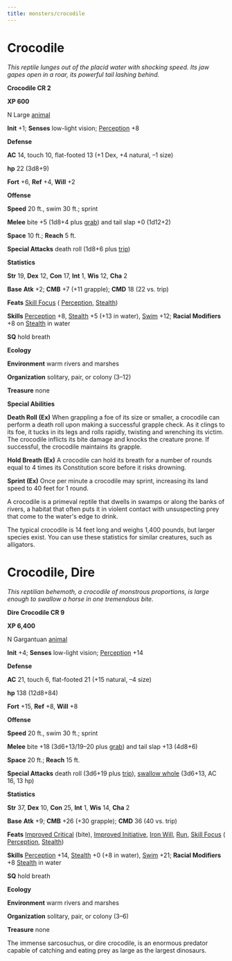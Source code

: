 ```yaml
---
title: monsters/crocodile
---
```

# Crocodile

_This reptile lunges out of the placid water with shocking speed. Its jaw gapes open in a roar, its powerful tail lashing behind._

**Crocodile CR 2**

**XP 600**

N Large [animal](creatureTypes.md#_animal)

**Init** +1; **Senses** low-light vision; [Perception](../skills/perception.md#_perception) +8

**Defense**

**AC** 14, touch 10, flat-footed 13 (+1 Dex, +4 natural, –1 size)

**hp** 22 (3d8+9)

**Fort** +6, **Ref** +4, **Will** +2

**Offense**

**Speed** 20 ft., swim 30 ft.; sprint

**Melee** bite +5 (1d8+4 plus [grab](universalMonsterRules.md#_grab)) and tail slap +0 (1d12+2)

**Space** 10 ft.; **Reach** 5 ft.

**Special Attacks** death roll (1d8+6 plus [trip](universalMonsterRules.md#_trip))

**Statistics**

**Str** 19, **Dex** 12, **Con** 17, **Int** 1, **Wis** 12, **Cha** 2

**Base**  **Atk** +2; **CMB** +7 (+11 grapple); **CMD** 18 (22 vs. trip)

**Feats** [Skill Focus](../feats.md#_skill-focus) ( [Perception](../skills/perception.md#_perception), [Stealth](../skills/stealth.md#_stealth))

**Skills** [Perception](../skills/perception.md#_perception) +8, [Stealth](../skills/stealth.md#_stealth) +5 (+13 in water), [Swim](../skills/swim.md#_swim) +12; **Racial Modifiers** +8 on [Stealth](../skills/stealth.md#_stealth) in water

**SQ** hold breath

**Ecology**

**Environment** warm rivers and marshes

**Organization** solitary, pair, or colony (3–12)

**Treasure** none

**Special Abilities**

**Death Roll (Ex)** When grappling a foe of its size or smaller, a crocodile can perform a death roll upon making a successful grapple check. As it clings to its foe, it tucks in its legs and rolls rapidly, twisting and wrenching its victim. The crocodile inflicts its bite damage and knocks the creature prone. If successful, the crocodile maintains its grapple.

**Hold Breath (Ex)** A crocodile can hold its breath for a number of rounds equal to 4 times its Constitution score before it risks drowning.

**Sprint (Ex)** Once per minute a crocodile may sprint, increasing its land speed to 40 feet for 1 round.

A crocodile is a primeval reptile that dwells in swamps or along the banks of rivers, a habitat that often puts it in violent contact with unsuspecting prey that come to the water's edge to drink.

The typical crocodile is 14 feet long and weighs 1,400 pounds, but larger species exist. You can use these statistics for similar creatures, such as alligators.

# Crocodile, Dire

_This reptilian behemoth, a crocodile of monstrous proportions, is large enough to swallow a horse in one tremendous bite._

**Dire Crocodile CR 9**

**XP 6,400**

N Gargantuan [animal](creatureTypes.md#_animal)

**Init** +4; **Senses** low-light vision; [Perception](../skills/perception.md#_perception) +14

**Defense**

**AC** 21, touch 6, flat-footed 21 (+15 natural, –4 size)

**hp** 138 (12d8+84)

**Fort** +15, **Ref** +8, **Will** +8

**Offense**

**Speed** 20 ft., swim 30 ft.; sprint

**Melee** bite +18 (3d6+13/19–20 plus [grab](universalMonsterRules.md#_grab)) and tail slap +13 (4d8+6)

**Space** 20 ft.; **Reach** 15 ft.

**Special Attacks** death roll (3d6+19 plus [trip](universalMonsterRules.md#_trip)), [swallow whole](universalMonsterRules.md#_swallow-whole) (3d6+13, AC 16, 13 hp)

**Statistics**

**Str** 37, **Dex** 10, **Con** 25, **Int** 1, **Wis** 14, **Cha** 2

**Base**  **Atk** +9; **CMB** +26 (+30 grapple); **CMD** 36 (40 vs. trip)

**Feats** [Improved Critical](../feats.md#_improved-critical) (bite), [Improved Initiative](../feats.md#_improved-initiative), [Iron Will](../feats.md#_iron-will), [Run](../feats.md#_run), [Skill Focus](../feats.md#_skill-focus) ( [Perception](../skills/perception.md#_perception), [Stealth](../skills/stealth.md#_stealth))

**Skills** [Perception](../skills/perception.md#_perception) +14, [Stealth](../skills/stealth.md#_stealth) +0 (+8 in water), [Swim](../skills/swim.md#_swim) +21; **Racial Modifiers** +8 [Stealth](../skills/stealth.md#_stealth) in water

**SQ** hold breath

**Ecology**

**Environment** warm rivers and marshes

**Organization** solitary, pair, or colony (3–6)

**Treasure** none

The immense sarcosuchus, or dire crocodile, is an enormous predator capable of catching and eating prey as large as the largest dinosaurs.

